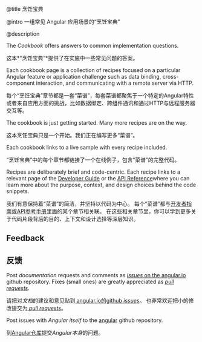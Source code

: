 @title
烹饪宝典

@intro
一组常见 Angular 应用场景的“烹饪宝典”

@description


The *Cookbook* offers answers to common implementation questions.

这本*“烹饪宝典”*提供了在实施中一些常见问题的答案。

Each cookbook page is a collection of recipes focused on a particular Angular feature or application challenge
such as data binding, cross-component interaction, and communicating with a remote server via HTTP.

每个“烹饪宝典”章节都是一套“菜谱”，每套菜谱都聚焦于一个特定的Angular特性或者来自应用方面的挑战，比如数据绑定、跨组件通讯和通过HTTP与远程服务器交互等。


<div class="l-sub-section">



The cookbook is just getting started. Many more recipes are on the way.

这本烹饪宝典只是一个开始。我们正在编写更多“菜谱”。


</div>



Each cookbook  links to a live sample with every recipe included.

“烹饪宝典”中的每个章节都链接了一个在线例子，包含“菜谱”的完整代码。

Recipes are deliberately brief and code-centric. 
Each recipe links to a relevant page of the [Developer Guide](guide) or the 
[API Reference](api)where you can learn more about the purpose, context, and design choices behind the code snippets.

我们有意保持着“菜谱”的简洁，并坚持以代码为中心。
每个“菜谱”都与[开发者指南](guide)或[API参考手册](api)里面的某个章节相关联。
在这些相关章节里，你可以学到更多关于代码片段背后的目的、上下文和设计选择等深层知识。

## Feedback

## 反馈

Post *documentation* requests and comments as
<a href="https://github.com/angular/angular.io/issues" target="_blank" title="Documentation issues on github">
<i>issues</i> on the angular.io</a> github repository.
Fixes (small ones) are greatly appreciated as
<a href="https://github.com/angular/angular.io/pulls" target="_blank" title="Documentation PRs on github">
<i>pull requests</i></a>.

请把对*文档*的建议和意见贴到<a href="https://github.com/angular/angular.io/issues" target="_blank" title="github上的文档问题">
  angular.io的github <i>issues</i></a>。
  也非常欢迎把小的修改提交为<a href="https://github.com/angular/angular.io/pulls" target="_blank" title="Documentation PRs on github">
    <i>pull requests</i></a>。

Post issues with *Angular itself* to the [angular](https://github.com/angular/angular) github repository.

到[Angular仓库](https://github.com/angular/angular)提交*Angular本身*的问题。